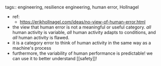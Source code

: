 tags:: engineering, resilience engineering, human error, Hollnagel

- ref:
	- https://erikhollnagel.com/ideas/no-view-of-human-error.html
- the view that human error is not a meaningful or useful category. _all_ human activity is variable, _all_ human activity adapts to conditions, and _all_ human activity is flawed.
- it is a category error to think of human activity in the same way as a machine's process
- furthermore, the variability of human performance is predictable! we can use it to better understand [[safety]]!